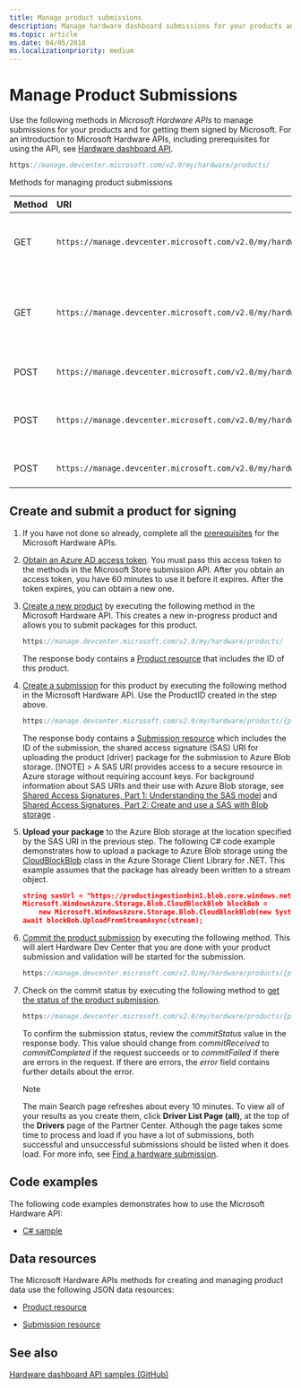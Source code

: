 ```yaml
---
title: Manage product submissions
description: Manage hardware dashboard submissions for your products and get them signed by Microsoft
ms.topic: article
ms.date: 04/05/2018
ms.localizationpriority: medium
---
```


# Manage Product Submissions

Use the following methods in *Microsoft Hardware APIs* to manage submissions for your products and for getting them signed by Microsoft. For an introduction to Microsoft Hardware APIs, including prerequisites for using the API, see [Hardware dashboard API](dashboard-api.md).

```cpp
https://manage.devcenter.microsoft.com/v2.0/my/hardware/products/
```

Methods for managing product submissions

| Method | URI | Description |
|:--|:--|:--|
| GET | `https://manage.devcenter.microsoft.com/v2.0/my/hardware/products/{productID}` | [Get status/data for a specific product](get-a-product.md)  |
| GET | `https://manage.devcenter.microsoft.com/v2.0/my/hardware/products/{productID}/submissions/{submissionId}` |[Get status/data for a specific submission of a product](get-a-submission.md)   |
| POST | `https://manage.devcenter.microsoft.com/v2.0/my/hardware/products` | [Create a new product](create-a-new-product.md)   |
| POST | `https://manage.devcenter.microsoft.com/v2.0/my/hardware/products/{productID}/submissions/` | [Create a new submission for a product](create-a-new-submission-for-a-product.md)  |
| POST | `https://manage.devcenter.microsoft.com/v2.0/my/hardware/products/{productID}/submissions/{submissionId}/commit` |[Commit a product submission](commit-a-product-submission.md)  |

## Create and submit a product for signing

1. If you have not done so already, complete all the [prerequisites](dashboard-api.md) for the Microsoft Hardware APIs.

2. [Obtain an Azure AD access token](dashboard-api.md#obtain-an-azure-ad-access-token). You must pass this access token to the methods in the Microsoft Store submission API. After you obtain an access token, you have 60 minutes to use it before it expires. After the token expires, you can obtain a new one.

3. [Create a new product](create-a-new-product.md)  by executing the following method in the Microsoft Hardware API. This creates a new in-progress product and allows you to submit packages for this product.

    ```cpp
    https://manage.devcenter.microsoft.com/v2.0/my/hardware/products/
    ```

    The response body contains a [Product resource](get-product-data.md#product-resource) that includes the ID of this product.

4. [Create a submission](create-a-new-submission-for-a-product.md)  for this product by executing the following method in the Microsoft Hardware API.  Use the ProductID created in the step above.

    ```cpp
    https://manage.devcenter.microsoft.com/v2.0/my/hardware/products/{productID}/submissions/
    ```

    The response body contains a [Submission resource](get-product-data.md#submission-resource) which includes the ID of the submission, the shared access signature (SAS) URI for uploading the product (driver) package for the submission to Azure Blob storage. [!NOTE] > A SAS URI provides access to a secure resource in Azure storage without requiring account keys. For background information about SAS URIs and their use with Azure Blob storage, see [Shared Access Signatures, Part 1: Understanding the SAS model](https://azure.microsoft.com/documentation/articles/storage-dotnet-shared-access-signature-part-1/)  and [Shared Access Signatures, Part 2: Create and use a SAS with Blob storage](https://azure.microsoft.com/documentation/articles/storage-dotnet-shared-access-signature-part-2/) .

5. **Upload your package** to the Azure Blob storage at the location specified by the SAS URI in the previous step.
The following C# code example demonstrates how to upload a package to Azure Blob storage using the [CloudBlockBlob](https://docs.microsoft.com/dotnet/api/microsoft.windowsazure.storage.blob.cloudblockblob?redirectedfrom=MSDN)  class in the Azure Storage Client Library for .NET. This example assumes that the package has already been written to a stream object.

    ```json
    string sasUrl = "https://productingestionbin1.blob.core.windows.net/ingestion/26920f66-b592-4439-9a9d-fb0f014902ec?sv=2014-02-14&sr=b&sig=usAN0kNFNnYE2tGQBI%2BARQWejX1Guiz7hdFtRhyK%2Bog%3D&se=2016-06-17T20:45:51Z&sp=rwl";
    Microsoft.WindowsAzure.Storage.Blob.CloudBlockBlob blockBob =
        new Microsoft.WindowsAzure.Storage.Blob.CloudBlockBlob(new System.Uri(sasUrl));
    await blockBob.UploadFromStreamAsync(stream);
    ```

6. [Commit the product submission](commit-a-product-submission.md)  by executing the following method. This will alert Hardware Dev Center that you are done with your product submission and validation will be started for the submission.

    ```cpp
    https://manage.devcenter.microsoft.com/v2.0/my/hardware/products/{productID}/submissions/{submissionId}/commit
    ```

7. Check on the commit status by executing the following method to [get the status of the product submission](get-a-submission.md).

    ```cpp
    https://manage.devcenter.microsoft.com/v2.0/my/hardware/products/{productID}/submissions/{submissionId}
    ```

    To confirm the submission status, review the *commitStatus* value in the response body. This value should change from *commitReceived* to *commitCompleted* if the request succeeds or to *commitFailed* if there are errors in the request. If there are errors, the *error* field contains further details about the error.

   >[!NOTE]
   >The main Search page refreshes about every 10 minutes. To view all of your results as you create them, click **Driver List Page (all)**, at the top of the **Drivers** page of the Partner Center. Although the page takes some time to process and load if you have a lot of submissions, both successful and unsuccessful submissions should be listed when it does load. For more info, see [Find a hardware submission](https://docs.microsoft.com/windows-hardware/drivers/dashboard/find-hardware-submission).

## Code examples

The following code examples demonstrates how to use the Microsoft Hardware API:

* [C# sample](https://download.microsoft.com/download/C/F/4/CF404E53-87A0-4204-BA13-A64B09A237C1/HardwareApiCSharpSample.zip)

## Data resources

The Microsoft Hardware APIs methods for creating and managing product data use the following JSON data resources:

* [Product resource](get-product-data.md#product-resource)

* [Submission resource](get-product-data.md#submission-resource)

## See also

[Hardware dashboard API samples (GitHub)](https://aka.ms/hpc_async_api_samples)
